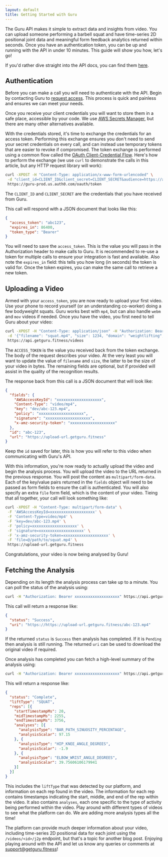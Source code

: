 ```yaml
---
layout: default
title: Getting Started with Guru
---
```


The Guru API makes it simple to extract data and insights from video. You can upload someone performing a barbell squat
and have time-series 2D positional joint data and meaningful form feedback analytics returned within seconds.
Once you have an authentication token, you can be up and running with the API in under 10 minutes. This guide will show
you how, let's go!

If you'd rather dive straight into the API docs, you can find them [here](https://docs.getguru.fitness).

## Authentication
Before you can make a call you will need to authenticate with the API.
Begin by contacting Guru to [request access](mailto:support@getguru.fitness?subject=Access+Request).
This process is quick and painless and ensures we can meet your needs.

Once you receive your client credentials you will want to store them in a safe place, accessible by your code.
We use [AWS Secrets Manager](https://aws.amazon.com/secrets-manager), but there are many other alternatives
available.

With the credentials stored, it's time to exchange the credentials for an access token.
Performing this exchange ensures you don't need to send your secret credentials on every call, and can
instead use temporary tokens that are easier to revoke if compromised.
The token exchange is performed using a common flow called the [OAuth Client-Credential Flow](https://auth0.com/docs/get-started/authentication-and-authorization-flow/client-credentials-flow).
Here's how to perform the exchange (we use `curl` to demonstrate the calls in this article, but any HTTP request library will work):
```bash
curl -XPOST -H "Content-Type: application/x-www-form-urlencoded" \
 -d "client_id=CLIENT_ID&client_secret=CLIENT_SECRET&audience=https://api.formguru.fitness/&grant_type=client_credentials" \
 https://guru-prod.us.auth0.com/oauth/token
```
The `CLIENT_ID` and `CLIENT_SECRET` are the credentials that you have received from Guru.

This call will respond with a JSON document that looks like this:
```json
{
  "access_token": "abc123",
  "expires_in": 86400,
  "token_type": "Bearer"
}
```
You will need to save the `access_token`. This is the value you will pass in the Authorization header to make calls to Guru.
It is recommended to re-use a token for multiple calls to ensure your integration is fast and available.
Also note the `expires_in` field: this tells you how long (in seconds) the token is valid for.
Once the token expires, you can make the same call to retrieve a new token.

## Uploading a Video
Armed with your `access_token`, you are now ready to upload your first video.
Use your phone to record yourself (or an understanding co-worker) doing a few bodyweight squats.
Guru works best with `mp4`, but can also handle `webm` and `mov` videos if needed.
Once you have the video, you first need to tell Guru about your video:
```bash
curl -XPOST -H "Content-Type: application/json" -H "Authorization: Bearer ACCESS_TOKEN" \
 -d '{"filename": "squat.mp4", "size": 1234, "domain": "weightlifting", "activity": "squat", "repCount": 5, "source": "my-service"}' \
 https://api.getguru.fitness/videos
```
The `ACCESS_TOKEN` is the value you received back from the token exchange.
The body of the request describes your video.
At the very least you will want to update the value of `filename` and `size`, the latter to be the size
of your video in bytes. The remaining fields are optional, but if provided will assist in the quality
of the recognition results.

The response back from this call is a JSON document that will look like:
```json
{
  "fields": {
    "AWSAccessKeyId": "xxxxxxxxxxxxxxxxxxxx",
    "Content-Type": "video/mp4",
    "key": "dev/abc-123.mp4",
    "policy": "xxxxxxxxxxxxxxxxxxxx",
    "signature": "xxxxxxxxxxxxxxxxxxxx",
    "x-amz-security-token": "xxxxxxxxxxxxxxxxxxxx"
  },
  "id": "abc-123",
  "url": "https://upload-url.getguru.fitness"
}
```
Keep the `id` saved for later, this is how you will refer to this video when communicating with Guru's API.

With this information, you're now ready to actually upload the video and begin the analysis process.
You will upload the video to the URL returned in the previous response.
You will post the content as `multipart/form-data`.
Each of the key/value pairs returned in the `fields` object will need to be passed as form fields to ensure
the call is authenticated. You will also specify an extra `file` form field, which is the content of your video.
Tieing that all together, your call will look something like:
```bash
curl -XPOST -H "Content-Type: multipart/form-data" \
 -F 'AWSAccessKeyId=xxxxxxxxxxxxxxxxxxxx' \
 -F 'Content-Type=video/mp4' \
 -F 'key=dev/abc-123.mp4' \
 -F 'policy=xxxxxxxxxxxxxxxxxxxx' \
 -F 'signature=xxxxxxxxxxxxxxxxxxxx' \
 -F 'x-amz-security-token=xxxxxxxxxxxxxxxxxxxx' \
 -F 'file=@/path/to/squat.mp4' \
 https://upload-url.getguru.fitness
```
Congratulations, your video is now being analysed by Guru!

## Fetching the Analysis
Depending on its length the analysis process can take up to a minute. You can poll the status of the analysis using:
```bash
curl -H "Authorization: Bearer xxxxxxxxxxxxxxxxxxxx" https://api.getguru.fitness/videos/abc-123
```
This call will return a response like:
```json
{
  "status": "Success",
  "uri": "https://https://upload-url.getguru.fitness/abc-123.mp4"
}
```
If the returned `status` is `Success` then analysis has completed.
If it is `Pending` then analysis is still running.
The returned `uri` can be used to download the original video if required.

Once analysis has completed you can fetch a high-level summary of the analysis using:
```bash
curl -H "Authorization: Bearer xxxxxxxxxxxxxxxxxxxx" https://api.getguru.fitness/videos/abc-123/analysis
```
This will return a response like:
```json
{
  "status": "Complete",
  "liftType": "SQUAT",
  "reps": [{
    "startTimestampMs": 20,
    "midTimestampMs": 2255,
    "endTimestampMs": 3756,
    "analyses": [{
      "analysisType": "BAR_PATH_SINUOSITY_PERCENTAGE",
      "analysisScalar": 97.15
    }, {
      "analysisType": "HIP_KNEE_ANGLE_DEGREES",
      "analysisScalar": -1.9
    }, {
      "analysisType": "ELBOW_WRIST_ANGLE_DEGREES",
      "analysisScalar": 39.75606106179941
    }]
  }]
}
```
This includes the `liftType` that was detected by our platform, and information on each rep
found in the video. The information for each rep contains  timestamps indicating the start, middle, and
end of the rep within the video. It also contains `analyses`, each one specific to the type of activity
being performed within the video. Play around with different types of videos to see what the platform can do.
We are adding more analysis types all the time!

The platform can provide much deeper information about your video, including time-series 2D positional data for
each joint using the `/videos/<id>/j2p` endpoint, but that's a topic for another blog post. Enjoying playing around with the API and let us know any
queries or comments at support@getguru.fitness!
